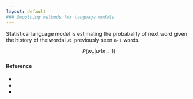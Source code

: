 ```yaml
---
layout: default
### Smoothing methods for language models
---
```

Statistical language model is estimating the probabality of next word given the history of the words i.e. previously seen `n-1` words. 

$$ P(w_n | w\limits{1}{n-1}) $$

#### Reference
* []()
* []()
* []()

